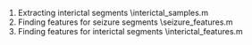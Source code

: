 1. Extracting interictal segments
    \\interictal_samples.m
2. Finding features for seizure segments
    \\seizure_features.m
3. Finding features for interictal segments 
    \\interictal_features.m 
